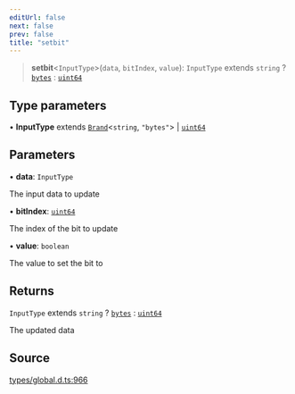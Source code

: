 ```yaml
---
editUrl: false
next: false
prev: false
title: "setbit"
---
```


> **setbit**\<`InputType`\>(`data`, `bitIndex`, `value`): `InputType` extends `string` ? [`bytes`](../type-aliases/bytes.md) : [`uint64`](../type-aliases/uint64.md)

## Type parameters

• **InputType** extends [`Brand`](../type-aliases/Brand.md)\<`string`, `"bytes"`\> \| [`uint64`](../type-aliases/uint64.md)

## Parameters

• **data**: `InputType`

The input data to update

• **bitIndex**: [`uint64`](../type-aliases/uint64.md)

The index of the bit to update

• **value**: `boolean`

The value to set the bit to

## Returns

`InputType` extends `string` ? [`bytes`](../type-aliases/bytes.md) : [`uint64`](../type-aliases/uint64.md)

The updated data

## Source

[types/global.d.ts:966](https://github.com/algorandfoundation/tealscript/blob/18ba30a9/types/global.d.ts#L966)
